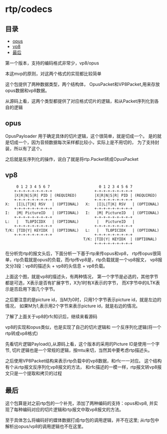 # rtp/codecs

## 目录

<!-- vim-markdown-toc GFM -->

- [opus](#opus)
- [vp8](#vp8)
- [最后](#最后)

<!-- vim-markdown-toc -->

第一个版本，支持的编码格式非常少，vp8/opus

本这mvp的原则，对这两个格式的实现都比较简单

这个包提供了两种数据类型，两个结构体，
OpusPacket和VP8Packet,用来存放opus数据和vp8数据。

从源码上看，这两个类型都提供了对应格式切片的逻辑，和从Packet序列化到各自的逻辑

## opus

OpusPayloader 用于确定具体的切片逻辑，这个很简单，就是切成一个。
是的就是切成一个，因为音频数据每次采样都比较小，实际上是不用切的，
为了支持封装，所以有了这个。

之后就是反序列化的操作，说白了就是将rtp.Packet转成OpusPacket

## vp8

         0 1 2 3 4 5 6 7                      0 1 2 3 4 5 6 7
        +-+-+-+-+-+-+-+-+                   +-+-+-+-+-+-+-+-+
        |X|R|N|S|R| PID | (REQUIRED)        |X|R|N|S|R| PID | (REQUIRED)
        +-+-+-+-+-+-+-+-+                   +-+-+-+-+-+-+-+-+
    X:   |I|L|T|K| RSV   | (OPTIONAL)   X:   |I|L|T|K| RSV   | (OPTIONAL)
        +-+-+-+-+-+-+-+-+                   +-+-+-+-+-+-+-+-+
    I:   |M| PictureID   | (OPTIONAL)   I:   |M| PictureID   | (OPTIONAL)
        +-+-+-+-+-+-+-+-+                   +-+-+-+-+-+-+-+-+
    L:   |   TL0PICIDX   | (OPTIONAL)        |   PictureID   |
        +-+-+-+-+-+-+-+-+                   +-+-+-+-+-+-+-+-+
    T/K: |TID|Y| KEYIDX  | (OPTIONAL)   L:   |   TL0PICIDX   | (OPTIONAL)
        +-+-+-+-+-+-+-+-+                   +-+-+-+-+-+-+-+-+
                                       T/K: |TID|Y| KEYIDX  | (OPTIONAL)
                                            +-+-+-+-+-+-+-+-+

在分析完rtp的报文头后，下面分析一下基于rtp来传opus和vp8，
rtp传opus很简单，rtp负载就是opus的负载，而rtp传vp8是，rtp负载就是一个vp8报文，
vp8报文分3段：vp8的描述头 + vp8的头信息 + vp8负载。

上面这个图，就是vp8的描述头，有两种情况，
第一个字节是必选的，其他字节都是可选，X表示是否有扩展字节，X为1时有X表示的字节，
而X字节中的ILTK表示是否启用下面几个字节。

之后要注意的是picture id，当M为0时，只用1个字节表示picture id，就是左边的情况，
如果M为1,表示用2个字节来表示picture id，就是右边的情况。

了解了上面关于vp8的rfc知识后，继续来看源码

vp8的实现和opus类似，也是实现了自己的切片逻辑和
一个反序列化逻辑(将一个rtp转成vp8格式)

先看切片逻辑Payload(),从源码上看，这个版本的采用的Picture ID是使用一个字节,
切片逻辑也是一个常规的逻辑，按mtu来切，当然其中要考虑rtp描述头。

之后使用VP8Packet结构来表示rtp负载中的vp8数据，和rfc一一对应。
这个结构有个从rtp报文反序列化vp8报文的方法，
和rfc描述的一模一样，rtp报文转vp8报文只是一个提取和拷贝的过程

## 最后

这个包算是对之前rtp包的一个补充，添加了两种编码的支持：opus和vp8,
并实现了每种编码对应的切片逻辑和rtp报文中取vp8报文的方法。

至于具体怎么将编码好的媒体数据打成rtp包的调用逻辑，并不在这里;
从rtp包中解析出opus/vp8的调用逻辑也不在这里。
